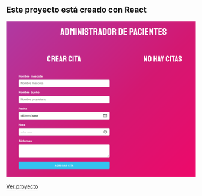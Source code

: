 ## Este proyecto está creado con React

![captura](https://github.com/alextello/REACT-formulario-citas/blob/master/public/1.png?raw=true)

[Ver proyecto](https://citas-form-react.netlify.app/)
